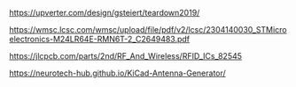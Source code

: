 https://upverter.com/design/gsteiert/teardown2019/

https://wmsc.lcsc.com/wmsc/upload/file/pdf/v2/lcsc/2304140030_STMicroelectronics-M24LR64E-RMN6T-2_C2649483.pdf

https://jlcpcb.com/parts/2nd/RF_And_Wireless/RFID_ICs_82545

https://neurotech-hub.github.io/KiCad-Antenna-Generator/



